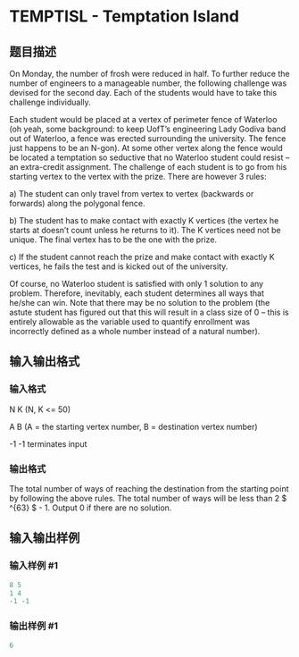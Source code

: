 # TEMPTISL - Temptation Island

## 题目描述

On Monday, the number of frosh were reduced in half. To further reduce the number of engineers to a manageable number, the following challenge was devised for the second day. Each of the students would have to take this challenge individually.

Each student would be placed at a vertex of perimeter fence of Waterloo (oh yeah, some background: to keep UofT’s engineering Lady Godiva band out of Waterloo, a fence was erected surrounding the university. The fence just happens to be an N-gon). At some other vertex along the fence would be located a temptation so seductive that no Waterloo student could resist – an extra-credit assignment. The challenge of each student is to go from his starting vertex to the vertex with the prize. There are however 3 rules:

a) The student can only travel from vertex to vertex (backwards or forwards) along the polygonal fence.

b) The student has to make contact with exactly K vertices (the vertex he starts at doesn’t count unless he returns to it). The K vertices need not be unique. The final vertex has to be the one with the prize.

c) If the student cannot reach the prize and make contact with exactly K vertices, he fails the test and is kicked out of the university.

Of course, no Waterloo student is satisfied with only 1 solution to any problem. Therefore, inevitably, each student determines all ways that he/she can win. Note that there may be no solution to the problem (the astute student has figured out that this will result in a class size of 0 – this is entirely allowable as the variable used to quantify enrollment was incorrectly defined as a whole number instead of a natural number).

## 输入输出格式

### 输入格式

N K (N, K <= 50)

A B (A = the starting vertex number, B = destination vertex number)

-1 -1 terminates input

### 输出格式

The total number of ways of reaching the destination from the starting point by following the above rules. The total number of ways will be less than 2 $ ^{63} $ - 1. Output 0 if there are no solution.

## 输入输出样例

### 输入样例 #1

```cpp
8 5
1 4
-1 -1
```


### 输出样例 #1

```cpp
6
```


